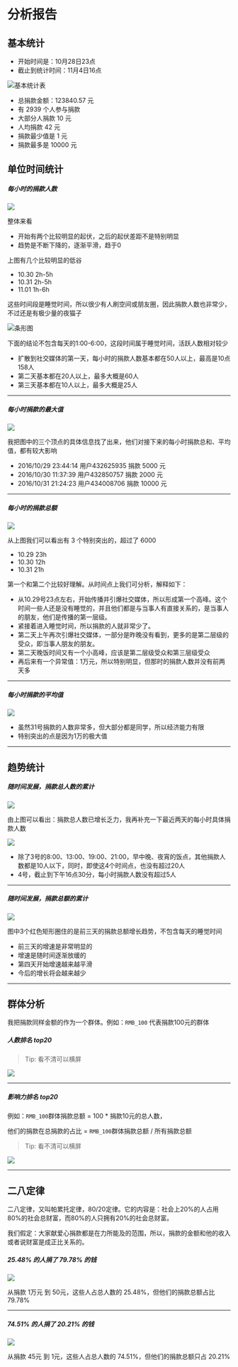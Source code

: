 # 分析报告

## 基本统计

- 开始时间是：10月28日23点
- 截止到统计时间：11月4日16点

![基本统计表](./img/[11-04]-base.png)

- 总捐款金额：123840.57 元
- 有 2939 个人参与捐款
- 大部分人捐款 10 元
- 人均捐款 42 元
- 捐款最少值是 1 元
- 捐款最多是 10000 元


## 单位时间统计

##### 每小时的捐款人数

![](./img/[11-04]-hour-frequency.png)

整体来看

- 开始有两个比较明显的起伏，之后的起伏差距不是特别明显
- 趋势是不断下降的，逐渐平滑，趋于0

上图有几个比较明显的低谷

- 10.30 2h-5h
- 10.31 2h-5h
- 11.01 1h-6h

这些时间段是睡觉时间，所以很少有人刷空间或朋友圈，因此捐款人数也非常少，不过还是有极少量的夜猫子

![条形图](./img/[11-04]-hour-frequency-bar-chart-1.png)


下面的结论不包含每天的1:00-6:00，这段时间属于睡觉时间，活跃人数相对较少

- 扩散到社交媒体的第一天，每小时的捐款人数基本都在50人以上，最高是10点158人
- 第二天基本都在20人以上，最多大概是60人
- 第三天基本都在10人以上，最多大概是25人

------

##### 每小时捐款的最大值

![](./img/[11-04]-hour-max.png)

我把图中的三个顶点的具体信息找了出来，他们对接下来的每小时捐款总和、平均值，都有较大影响

- 2016/10/29 23:44:14 用户432625935 捐款 5000 元
- 2016/10/30 11:37:39 用户432850757 捐款 2000 元
- 2016/10/31 21:24:23 用户434008706 捐款 10000 元

---

##### 每小时的捐款总额

![](./img/[11-04]-hour-sum.png)

从上图我们可以看出有 3 个特别突出的，超过了 6000

- 10.29 23h
- 10.30 12h
- 10.31 21h

第一个和第二个比较好理解。从时间点上我们可分析，解释如下：

- 从10.29号23点左右，开始传播并引爆社交媒体，所以形成第一个高峰。这个时间一些人还是没有睡觉的，并且他们都是与当事人有直接关系的，是当事人的朋友，他们是传播的第一层级。
- 紧接着进入睡觉时间，所以捐款的人就非常少了。
- 第二天上午再次引爆社交媒体，一部分是昨晚没有看到，更多的是第二层级的受众，即当事人朋友的朋友。
- 第二天晚饭时间又有一个小高峰，应该是第二层级受众和第三层级受众
- 再后来有一个异常值：1万元，所以特别明显，但那时的捐款人数并没有前两天多

---

##### 每小时捐款的平均值

![](./img/[11-04]-hour-average.png)

- 虽然31号捐款的人数非常多，但大部分都是同学，所以经济能力有限
- 特别突出的点是因为1万的极大值

---



## 趋势统计

##### 随时间发展，捐款总人数的累计

![](./img/[11-04]-hour-cumulative-frequency.png)

由上图可以看出：捐款总人数已增长乏力，我再补充一下最近两天的每小时具体捐款人数

![](./img/[11-04]-detail-of-11.03-11.04.png)

- 除了3号的8:00、13:00、19:00、21:00，早中晚、夜宵的饭点，其他捐款人数都是10人以下，同时，即使这4个时间点，也没有超过20人
- 4号，截止到下午16点30分，每小时捐款人数没有超过5人

---

##### 随时间发展，捐款总额的累计

![](./img/[11-04]-hour-mony-cumulative-sum-1.png)

图中3个红色矩形圈住的是前三天的捐款总额增长趋势，不包含每天的睡觉时间

- 前三天的增速是非常明显的
- 增速是随时间逐渐放缓的
- 第四天开始增速越来越平滑
- 今后的增长将会越来越少

---



## 群体分析

我把捐款同样金额的作为一个群体。例如：`RMB_100` 代表捐款100元的群体

##### 人数排名 top20

> Tip: 看不清可以横屏

![](./img/[11-04]-frequency-top20.png)

---

##### 影响力排名 top20

例如：`RMB_100`群体捐款总额 = 100 * 捐款10元的总人数，

他们的捐款在总捐款的占比 = `RMB_100`群体捐款总额 / 所有捐款总额

> Tip: 看不清可以横屏

![](./img/[11-04]-group-influence.png)

---


## 二八定律

二八定律，又叫帕累托定律，80/20定律。它的内容是：社会上20%的人占用80%的社会总财富，而80%的人只拥有20%的社会总财富。

我们假定：大家献爱心捐款都是在力所能及的范围，所以，捐款的金额和他的收入或者说财富是成正比关系的。

##### 25.48% 的人捐了 79.78% 的钱

![](./img/[11-04]-20-people-80-cash.png)

从捐款 1万元 到 50元，这些人占总人数的 25.48%，但他们的捐款总额占比 79.78%

---

##### 74.51% 的人捐了 20.21% 的钱

![](./img/[11-04]-80-people-20-cash.png)

从捐款 45元 到 1元，这些人占总人数的 74.51%，但他们的捐款总额只占 20.21%
